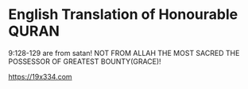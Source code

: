 # English Translation of Honourable QURAN

9:128-129 are from satan!  NOT FROM ALLAH THE MOST SACRED THE POSSESSOR OF GREATEST BOUNTY(GRACE)!

https://19x334.com